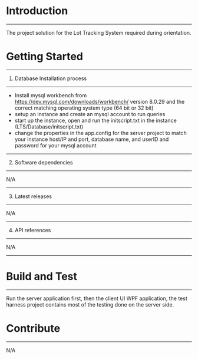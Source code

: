 # Introduction
*** 
The project solution for the Lot Tracking System required during orientation. 

# Getting Started
***
1.	Database Installation process
***
* Install mysql workbench from https://dev.mysql.com/downloads/workbench/ version 8.0.29 and the correct matching operating system type (64 bit or 32 bit)
* setup an instance and create an mysql account to run queries
* start up the instance, open and run the initscript.txt in the instance (LTS/Database/initscript.txt)
* change the properties in the app.config for the server project to match your instance host/IP and port, database name, and userID and password for your mysql account
***
2.	Software dependencies
***
N/A
***
3.	Latest releases
***
N/A
***
4.	API references
***
N/A
***
# Build and Test
***
Run the server application first, then the client UI WPF application, the test harness project contains most of the testing done on the server side.

# Contribute
***
N/A